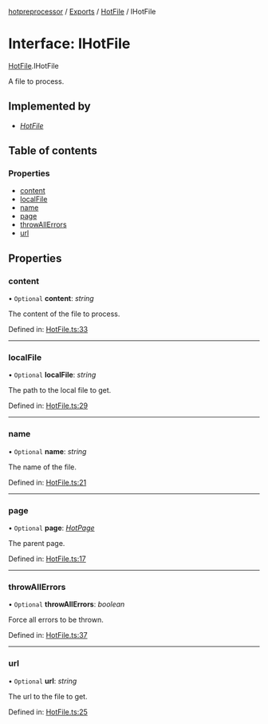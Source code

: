 [hotpreprocessor](../README.md) / [Exports](../modules.md) / [HotFile](../modules/hotfile.md) / IHotFile

# Interface: IHotFile

[HotFile](../modules/hotfile.md).IHotFile

A file to process.

## Implemented by

* [*HotFile*](../classes/hotfile.hotfile-1.md)

## Table of contents

### Properties

- [content](hotfile.ihotfile.md#content)
- [localFile](hotfile.ihotfile.md#localfile)
- [name](hotfile.ihotfile.md#name)
- [page](hotfile.ihotfile.md#page)
- [throwAllErrors](hotfile.ihotfile.md#throwallerrors)
- [url](hotfile.ihotfile.md#url)

## Properties

### content

• `Optional` **content**: *string*

The content of the file to process.

Defined in: [HotFile.ts:33](https://github.com/OurFreeLight/HotPreprocessor/blob/2227d35/src/HotFile.ts#L33)

___

### localFile

• `Optional` **localFile**: *string*

The path to the local file to get.

Defined in: [HotFile.ts:29](https://github.com/OurFreeLight/HotPreprocessor/blob/2227d35/src/HotFile.ts#L29)

___

### name

• `Optional` **name**: *string*

The name of the file.

Defined in: [HotFile.ts:21](https://github.com/OurFreeLight/HotPreprocessor/blob/2227d35/src/HotFile.ts#L21)

___

### page

• `Optional` **page**: [*HotPage*](../classes/hotpage.hotpage-1.md)

The parent page.

Defined in: [HotFile.ts:17](https://github.com/OurFreeLight/HotPreprocessor/blob/2227d35/src/HotFile.ts#L17)

___

### throwAllErrors

• `Optional` **throwAllErrors**: *boolean*

Force all errors to be thrown.

Defined in: [HotFile.ts:37](https://github.com/OurFreeLight/HotPreprocessor/blob/2227d35/src/HotFile.ts#L37)

___

### url

• `Optional` **url**: *string*

The url to the file to get.

Defined in: [HotFile.ts:25](https://github.com/OurFreeLight/HotPreprocessor/blob/2227d35/src/HotFile.ts#L25)
